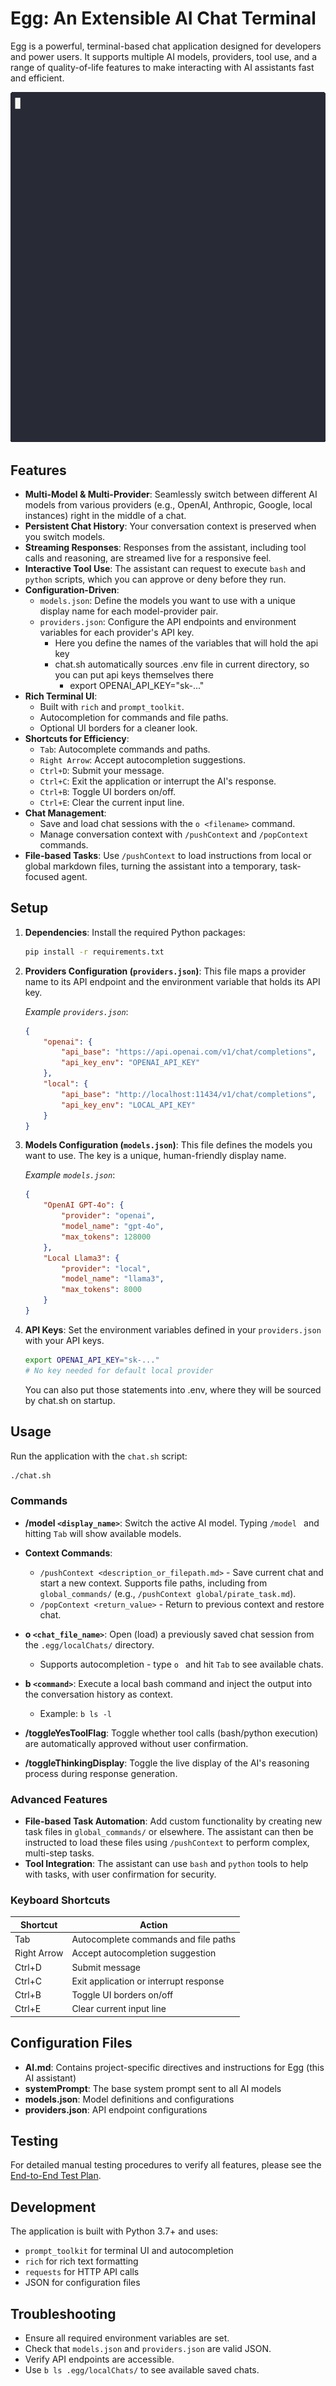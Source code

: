 # Egg: An Extensible AI Chat Terminal

Egg is a powerful, terminal-based chat application designed for developers and power users. It supports multiple AI models, providers, tool use, and a range of quality-of-life features to make interacting with AI assistants fast and efficient.


![Egg](egg.gif)


## Features

- **Multi-Model & Multi-Provider**: Seamlessly switch between different AI models from various providers (e.g., OpenAI, Anthropic, Google, local instances) right in the middle of a chat.
- **Persistent Chat History**: Your conversation context is preserved when you switch models.
- **Streaming Responses**: Responses from the assistant, including tool calls and reasoning, are streamed live for a responsive feel.
- **Interactive Tool Use**: The assistant can request to execute `bash` and `python` scripts, which you can approve or deny before they run.
- **Configuration-Driven**:
    - `models.json`: Define the models you want to use with a unique display name for each model-provider pair.
    - `providers.json`: Configure the API endpoints and environment variables for each provider's API key.
        - Here you define the names of the variables that will hold the api key
        - chat.sh automatically sources .env file in current directory, so you can put api keys themselves there
            - export OPENAI_API_KEY="sk-..."
- **Rich Terminal UI**:
    - Built with `rich` and `prompt_toolkit`.
    - Autocompletion for commands and file paths.
    - Optional UI borders for a cleaner look.
- **Shortcuts for Efficiency**:
    - `Tab`: Autocomplete commands and paths.
    - `Right Arrow`: Accept autocompletion suggestions.
    - `Ctrl+D`: Submit your message.
    - `Ctrl+C`: Exit the application or interrupt the AI's response.
    - `Ctrl+B`: Toggle UI borders on/off.
    - `Ctrl+E`: Clear the current input line.
- **Chat Management**:
    - Save and load chat sessions with the `o <filename>` command.
    - Manage conversation context with `/pushContext` and `/popContext` commands.
- **File-based Tasks**: Use `/pushContext` to load instructions from local or global markdown files, turning the assistant into a temporary, task-focused agent.

## Setup

1.  **Dependencies**: Install the required Python packages:
    ```bash
    pip install -r requirements.txt
    ```

2.  **Providers Configuration (`providers.json`)**:
    This file maps a provider name to its API endpoint and the environment variable that holds its API key.

    *Example `providers.json`*:
    ```json
    {
        "openai": {
            "api_base": "https://api.openai.com/v1/chat/completions",
            "api_key_env": "OPENAI_API_KEY"
        },
        "local": {
            "api_base": "http://localhost:11434/v1/chat/completions",
            "api_key_env": "LOCAL_API_KEY"
        }
    }
    ```

3.  **Models Configuration (`models.json`)**:
    This file defines the models you want to use. The key is a unique, human-friendly display name.

    *Example `models.json`*:
    ```json
    {
        "OpenAI GPT-4o": {
            "provider": "openai",
            "model_name": "gpt-4o",
            "max_tokens": 128000
        },
        "Local Llama3": {
            "provider": "local",
            "model_name": "llama3",
            "max_tokens": 8000
        }
    }
    ```

4.  **API Keys**: Set the environment variables defined in your `providers.json` with your API keys.
    ```bash
    export OPENAI_API_KEY="sk-..."
    # No key needed for default local provider
    ```
    You can also put those statements into .env, where they will be sourced by chat.sh on startup.

## Usage

Run the application with the `chat.sh` script:
```bash
./chat.sh
```

### Commands

- **/model `<display_name>`**: Switch the active AI model. Typing `/model ` and hitting `Tab` will show available models.

- **Context Commands**:
  - `/pushContext <description_or_filepath.md>` - Save current chat and start a new context. Supports file paths, including from `global_commands/` (e.g., `/pushContext global/pirate_task.md`).
  - `/popContext <return_value>` - Return to previous context and restore chat.

- **o `<chat_file_name>`**: Open (load) a previously saved chat session from the `.egg/localChats/` directory.
  - Supports autocompletion - type `o ` and hit `Tab` to see available chats.

- **b `<command>`**: Execute a local bash command and inject the output into the conversation history as context.
  - Example: `b ls -l`

- **/toggleYesToolFlag**: Toggle whether tool calls (bash/python execution) are automatically approved without user confirmation.

- **/toggleThinkingDisplay**: Toggle the live display of the AI's reasoning process during response generation.

### Advanced Features

- **File-based Task Automation**: Add custom functionality by creating new task files in `global_commands/` or elsewhere. The assistant can then be instructed to load these files using `/pushContext` to perform complex, multi-step tasks.
- **Tool Integration**: The assistant can use `bash` and `python` tools to help with tasks, with user confirmation for security.

### Keyboard Shortcuts

| Shortcut | Action |
|----------|--------|
| Tab | Autocomplete commands and file paths |
| Right Arrow | Accept autocompletion suggestion |
| Ctrl+D | Submit message |
| Ctrl+C | Exit application or interrupt response |
| Ctrl+B | Toggle UI borders on/off |
| Ctrl+E | Clear current input line |

## Configuration Files

- **AI.md**: Contains project-specific directives and instructions for Egg (this AI assistant)
- **systemPrompt**: The base system prompt sent to all AI models
- **models.json**: Model definitions and configurations
- **providers.json**: API endpoint configurations

## Testing

For detailed manual testing procedures to verify all features, please see the [End-to-End Test Plan](EndToEnd.md).

## Development

The application is built with Python 3.7+ and uses:
- `prompt_toolkit` for terminal UI and autocompletion
- `rich` for rich text formatting
- `requests` for HTTP API calls
- JSON for configuration files

## Troubleshooting

- Ensure all required environment variables are set.
- Check that `models.json` and `providers.json` are valid JSON.
- Verify API endpoints are accessible.
- Use `b ls .egg/localChats/` to see available saved chats.

